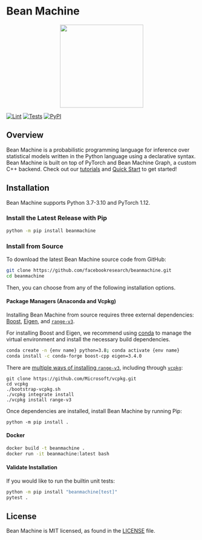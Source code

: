 # Bean Machine

<div align="center">
  <a href="http://beanmachine.org"> <img width="220px" height="220px" src="https://beanmachine.org/img/beanmachine.svg"></a>
</div>

[![Lint](https://github.com/facebookresearch/beanmachine/actions/workflows/lint.yml/badge.svg)](https://github.com/facebookresearch/beanmachine/actions/workflows/lint.yml)
[![Tests](https://github.com/facebookresearch/beanmachine/actions/workflows/test.yml/badge.svg)](https://github.com/facebookresearch/beanmachine/actions/workflows/test.yml)
[![PyPI](https://img.shields.io/pypi/v/beanmachine)](https://pypi.org/project/beanmachine)

## Overview

Bean Machine is a probabilistic programming language for inference over statistical
models written in the Python language using a declarative syntax. Bean Machine is built
on top of PyTorch and Bean Machine Graph, a custom C++ backend. Check out our
[tutorials](https://beanmachine.org/docs/overview/tutorials/Coin_flipping/CoinFlipping/)
and [Quick Start](https://beanmachine.org/docs/overview/quick_start/) to get started!

## Installation

Bean Machine supports Python 3.7-3.10 and PyTorch 1.12.

### Install the Latest Release with Pip

```bash
python -m pip install beanmachine
```

### Install from Source

To download the latest Bean Machine source code from GitHub:

```bash
git clone https://github.com/facebookresearch/beanmachine.git
cd beanmachine
```

Then, you can choose from any of the following installation options.

#### Package Managers (Anaconda and Vcpkg)

Installing Bean Machine from source requires three external dependencies:
[Boost](https://www.boost.org/),
[Eigen](https://eigen.tuxfamily.org/index.php?title=Main_Page), and
[`range-v3`](https://github.com/ericniebler/range-v3).

For installing Boost and Eigen, we recommend using
[conda](https://docs.conda.io/en/latest/) to manage the virtual environment and install
the necessary build dependencies.

```bash
conda create -n {env name} python=3.8; conda activate {env name}
conda install -c conda-forge boost-cpp eigen=3.4.0
```

There are
[multiple ways of installing `range-v3`](https://github.com/ericniebler/range-v3#building-range-v3---using-vcpkg),
including through [`vcpkg`](https://github.com/Microsoft/vcpkg):

```
git clone https://github.com/Microsoft/vcpkg.git
cd vcpkg
./bootstrap-vcpkg.sh
./vcpkg integrate install
./vcpkg install range-v3
```

Once dependencies are installed, install Bean Machine by running Pip:

```
python -m pip install .
```

#### Docker

```bash
docker build -t beanmachine .
docker run -it beanmachine:latest bash
```

#### Validate Installation

If you would like to run the builtin unit tests:

```bash
python -m pip install "beanmachine[test]"
pytest .
```

## License

Bean Machine is MIT licensed, as found in the [LICENSE](LICENSE) file.
